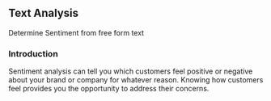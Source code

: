 ## Text Analysis

Determine Sentiment from free form text

### Introduction

Sentiment analysis can tell you which customers feel positive or negative about your brand or company for whatever reason. Knowing how customers feel provides you the opportunity to address their concerns.